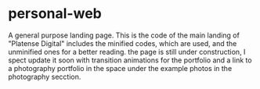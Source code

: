 # personal-web
A general purpose landing page.
This is the code of the main landing of "Platense Digital" includes the minified codes, which are used, and the unminified ones for a better reading.
the page is still under construction, I spect update it soon with transition animations for the portfolio and a link to a photography portfolio in the space under the example photos in the photography secction.

